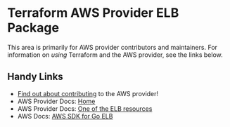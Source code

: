 # Terraform AWS Provider ELB Package

This area is primarily for AWS provider contributors and maintainers. For information on _using_ Terraform and the AWS provider, see the links below.

## Handy Links

* [Find out about contributing](https://hashicorp.github.io/terraform-provider-aws/#contribute) to the AWS provider!
* AWS Provider Docs: [Home](https://registry.terraform.io/providers/hashicorp/aws/latest/docs)
* AWS Provider Docs: [One of the ELB resources](https://registry.terraform.io/providers/hashicorp/aws/latest/docs/resources/load_balancer_policy)
* AWS Docs: [AWS SDK for Go ELB](https://docs.aws.amazon.com/sdk-for-go/api/service/elb/)
